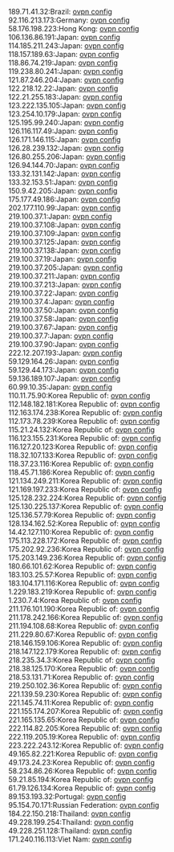 189.71.41.32:Brazil: [ovpn config](vpn/189_71_41_32.ovpn)  
92.116.213.173:Germany: [ovpn config](vpn/92_116_213_173.ovpn)  
58.176.198.223:Hong Kong: [ovpn config](vpn/58_176_198_223.ovpn)  
106.136.86.191:Japan: [ovpn config](vpn/106_136_86_191.ovpn)  
114.185.211.243:Japan: [ovpn config](vpn/114_185_211_243.ovpn)  
118.157.189.63:Japan: [ovpn config](vpn/118_157_189_63.ovpn)  
118.86.74.219:Japan: [ovpn config](vpn/118_86_74_219.ovpn)  
119.238.80.241:Japan: [ovpn config](vpn/119_238_80_241.ovpn)  
121.87.246.204:Japan: [ovpn config](vpn/121_87_246_204.ovpn)  
122.218.12.22:Japan: [ovpn config](vpn/122_218_12_22.ovpn)  
122.21.255.183:Japan: [ovpn config](vpn/122_21_255_183.ovpn)  
123.222.135.105:Japan: [ovpn config](vpn/123_222_135_105.ovpn)  
123.254.10.179:Japan: [ovpn config](vpn/123_254_10_179.ovpn)  
125.195.99.240:Japan: [ovpn config](vpn/125_195_99_240.ovpn)  
126.116.117.49:Japan: [ovpn config](vpn/126_116_117_49.ovpn)  
126.171.146.115:Japan: [ovpn config](vpn/126_171_146_115.ovpn)  
126.28.239.132:Japan: [ovpn config](vpn/126_28_239_132.ovpn)  
126.80.255.206:Japan: [ovpn config](vpn/126_80_255_206.ovpn)  
126.94.144.70:Japan: [ovpn config](vpn/126_94_144_70.ovpn)  
133.32.131.142:Japan: [ovpn config](vpn/133_32_131_142.ovpn)  
133.32.153.51:Japan: [ovpn config](vpn/133_32_153_51.ovpn)  
150.9.42.205:Japan: [ovpn config](vpn/150_9_42_205.ovpn)  
175.177.49.186:Japan: [ovpn config](vpn/175_177_49_186.ovpn)  
202.177.110.99:Japan: [ovpn config](vpn/202_177_110_99.ovpn)  
219.100.37.1:Japan: [ovpn config](vpn/219_100_37_1.ovpn)  
219.100.37.108:Japan: [ovpn config](vpn/219_100_37_108.ovpn)  
219.100.37.109:Japan: [ovpn config](vpn/219_100_37_109.ovpn)  
219.100.37.125:Japan: [ovpn config](vpn/219_100_37_125.ovpn)  
219.100.37.138:Japan: [ovpn config](vpn/219_100_37_138.ovpn)  
219.100.37.19:Japan: [ovpn config](vpn/219_100_37_19.ovpn)  
219.100.37.205:Japan: [ovpn config](vpn/219_100_37_205.ovpn)  
219.100.37.211:Japan: [ovpn config](vpn/219_100_37_211.ovpn)  
219.100.37.213:Japan: [ovpn config](vpn/219_100_37_213.ovpn)  
219.100.37.22:Japan: [ovpn config](vpn/219_100_37_22.ovpn)  
219.100.37.4:Japan: [ovpn config](vpn/219_100_37_4.ovpn)  
219.100.37.50:Japan: [ovpn config](vpn/219_100_37_50.ovpn)  
219.100.37.58:Japan: [ovpn config](vpn/219_100_37_58.ovpn)  
219.100.37.67:Japan: [ovpn config](vpn/219_100_37_67.ovpn)  
219.100.37.7:Japan: [ovpn config](vpn/219_100_37_7.ovpn)  
219.100.37.90:Japan: [ovpn config](vpn/219_100_37_90.ovpn)  
222.12.207.193:Japan: [ovpn config](vpn/222_12_207_193.ovpn)  
59.129.164.26:Japan: [ovpn config](vpn/59_129_164_26.ovpn)  
59.129.44.173:Japan: [ovpn config](vpn/59_129_44_173.ovpn)  
59.136.189.107:Japan: [ovpn config](vpn/59_136_189_107.ovpn)  
60.99.10.35:Japan: [ovpn config](vpn/60_99_10_35.ovpn)  
110.11.75.90:Korea Republic of: [ovpn config](vpn/110_11_75_90.ovpn)  
112.148.182.181:Korea Republic of: [ovpn config](vpn/112_148_182_181.ovpn)  
112.163.174.238:Korea Republic of: [ovpn config](vpn/112_163_174_238.ovpn)  
112.173.78.239:Korea Republic of: [ovpn config](vpn/112_173_78_239.ovpn)  
115.21.24.132:Korea Republic of: [ovpn config](vpn/115_21_24_132.ovpn)  
116.123.155.231:Korea Republic of: [ovpn config](vpn/116_123_155_231.ovpn)  
116.127.20.123:Korea Republic of: [ovpn config](vpn/116_127_20_123.ovpn)  
118.32.107.133:Korea Republic of: [ovpn config](vpn/118_32_107_133.ovpn)  
118.37.23.116:Korea Republic of: [ovpn config](vpn/118_37_23_116.ovpn)  
118.45.71.186:Korea Republic of: [ovpn config](vpn/118_45_71_186.ovpn)  
121.134.249.211:Korea Republic of: [ovpn config](vpn/121_134_249_211.ovpn)  
121.169.197.233:Korea Republic of: [ovpn config](vpn/121_169_197_233.ovpn)  
125.128.232.224:Korea Republic of: [ovpn config](vpn/125_128_232_224.ovpn)  
125.130.225.137:Korea Republic of: [ovpn config](vpn/125_130_225_137.ovpn)  
125.136.57.79:Korea Republic of: [ovpn config](vpn/125_136_57_79.ovpn)  
128.134.162.52:Korea Republic of: [ovpn config](vpn/128_134_162_52.ovpn)  
14.42.127.110:Korea Republic of: [ovpn config](vpn/14_42_127_110.ovpn)  
175.113.228.172:Korea Republic of: [ovpn config](vpn/175_113_228_172.ovpn)  
175.202.92.236:Korea Republic of: [ovpn config](vpn/175_202_92_236.ovpn)  
175.203.149.236:Korea Republic of: [ovpn config](vpn/175_203_149_236.ovpn)  
180.66.101.62:Korea Republic of: [ovpn config](vpn/180_66_101_62.ovpn)  
183.103.25.57:Korea Republic of: [ovpn config](vpn/183_103_25_57.ovpn)  
183.104.171.116:Korea Republic of: [ovpn config](vpn/183_104_171_116.ovpn)  
1.229.183.219:Korea Republic of: [ovpn config](vpn/1_229_183_219.ovpn)  
1.230.7.4:Korea Republic of: [ovpn config](vpn/1_230_7_4.ovpn)  
211.176.101.190:Korea Republic of: [ovpn config](vpn/211_176_101_190.ovpn)  
211.178.242.166:Korea Republic of: [ovpn config](vpn/211_178_242_166.ovpn)  
211.194.108.68:Korea Republic of: [ovpn config](vpn/211_194_108_68.ovpn)  
211.229.80.67:Korea Republic of: [ovpn config](vpn/211_229_80_67.ovpn)  
218.146.159.106:Korea Republic of: [ovpn config](vpn/218_146_159_106.ovpn)  
218.147.122.179:Korea Republic of: [ovpn config](vpn/218_147_122_179.ovpn)  
218.235.34.3:Korea Republic of: [ovpn config](vpn/218_235_34_3.ovpn)  
218.38.125.170:Korea Republic of: [ovpn config](vpn/218_38_125_170.ovpn)  
218.53.131.71:Korea Republic of: [ovpn config](vpn/218_53_131_71.ovpn)  
219.250.102.36:Korea Republic of: [ovpn config](vpn/219_250_102_36.ovpn)  
221.139.59.230:Korea Republic of: [ovpn config](vpn/221_139_59_230.ovpn)  
221.145.74.11:Korea Republic of: [ovpn config](vpn/221_145_74_11.ovpn)  
221.155.174.207:Korea Republic of: [ovpn config](vpn/221_155_174_207.ovpn)  
221.165.135.65:Korea Republic of: [ovpn config](vpn/221_165_135_65.ovpn)  
222.114.82.205:Korea Republic of: [ovpn config](vpn/222_114_82_205.ovpn)  
222.119.205.19:Korea Republic of: [ovpn config](vpn/222_119_205_19.ovpn)  
223.222.243.12:Korea Republic of: [ovpn config](vpn/223_222_243_12.ovpn)  
49.165.82.221:Korea Republic of: [ovpn config](vpn/49_165_82_221.ovpn)  
49.173.24.23:Korea Republic of: [ovpn config](vpn/49_173_24_23.ovpn)  
58.234.86.26:Korea Republic of: [ovpn config](vpn/58_234_86_26.ovpn)  
59.21.85.194:Korea Republic of: [ovpn config](vpn/59_21_85_194.ovpn)  
61.79.126.134:Korea Republic of: [ovpn config](vpn/61_79_126_134.ovpn)  
89.153.193.32:Portugal: [ovpn config](vpn/89_153_193_32.ovpn)  
95.154.70.171:Russian Federation: [ovpn config](vpn/95_154_70_171.ovpn)  
184.22.150.218:Thailand: [ovpn config](vpn/184_22_150_218.ovpn)  
49.228.199.254:Thailand: [ovpn config](vpn/49_228_199_254.ovpn)  
49.228.251.128:Thailand: [ovpn config](vpn/49_228_251_128.ovpn)  
171.240.116.113:Viet Nam: [ovpn config](vpn/171_240_116_113.ovpn)  

